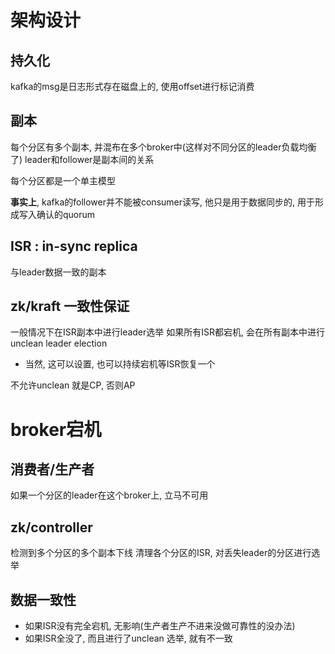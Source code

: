

# 架构设计
## 持久化

kafka的msg是日志形式存在磁盘上的, 使用offset进行标记消费

## 副本
每个分区有多个副本, 并混布在多个broker中(这样对不同分区的leader负载均衡了)
leader和follower是副本间的关系

每个分区都是一个单主模型

**事实上**, kafka的follower并不能被consumer读写, 他只是用于数据同步的, 用于形成写入确认的quorum


## ISR : in-sync replica
与leader数据一致的副本

## zk/kraft 一致性保证

一般情况下在ISR副本中进行leader选举
如果所有ISR都宕机, 会在所有副本中进行unclean leader election
- 当然, 这可以设置, 也可以持续宕机等ISR恢复一个

不允许unclean 就是CP, 否则AP

# broker宕机

## 消费者/生产者
如果一个分区的leader在这个broker上, 立马不可用

## zk/controller
检测到多个分区的多个副本下线
清理各个分区的ISR, 对丢失leader的分区进行选举

## 数据一致性
- 如果ISR没有完全宕机, 无影响(生产者生产不进来没做可靠性的没办法)
- 如果ISR全没了, 而且进行了unclean 选举, 就有不一致